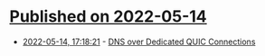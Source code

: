 # [Published on 2022-05-14](index.md)

* [2022-05-14, 17:18:21](https://news.ycombinator.com/item?id=31380142) - [DNS over Dedicated QUIC Connections](https://www.rfc-editor.org/rfc/rfc9250.html)
